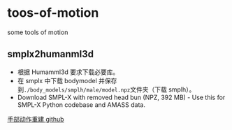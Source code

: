 # toos-of-motion
some tools of motion
## smplx2humanml3d
- 根据 Humamml3d 要求下载必要库。
- 在 smplx 中下载 bodymodel 并保存到`./body_models/smplh/male/model.npz`文件夹（下载 smplh）。
- Download SMPL-X with removed head bun (NPZ, 392 MB) - Use this for SMPL-X Python codebase and AMASS data.

[手部动作重建 github](https://github.com/SeanChenxy/HandMesh)
